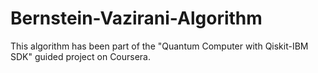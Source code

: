 # Bernstein-Vazirani-Algorithm
This algorithm has been part of the "Quantum Computer with Qiskit-IBM SDK" guided project on Coursera.

